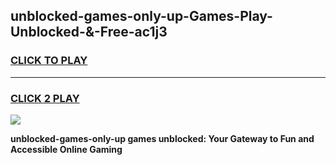 
## unblocked-games-only-up-Games-Play-Unblocked-&-Free-ac1j3
<h3>
<a href="https://premium76.site?title=unblocked-games-only-up&ref=24A">CLICK TO PLAY</a></h3>
<hr>

<h3>
<a href="https://premium76.site?title=unblocked-games-only-up&ref=24A">CLICK 2 PLAY</a>
  
</h3>

<a href="https://premium76.site?title=unblocked-games-only-up&ref=24A"><img src="https://clearcache.store/games.png"></a>


**unblocked-games-only-up games unblocked: Your Gateway to Fun and Accessible Online Gaming**
